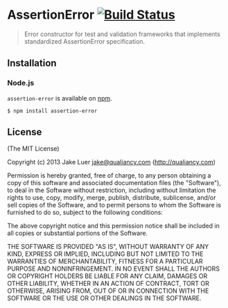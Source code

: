 # AssertionError [![Build Status](https://travis-ci.org/chaijs/assertion-error.svg?branch=master)](https://travis-ci.org/chaijs/assertion-error)

> Error constructor for test and validation frameworks that implements standardized AssertionError specification.

## Installation

### Node.js

`assertion-error` is available on [npm](http://npmjs.org).

    $ npm install assertion-error

## License

(The MIT License)

Copyright (c) 2013 Jake Luer <jake@qualiancy.com> (http://qualiancy.com)

Permission is hereby granted, free of charge, to any person obtaining a copy
of this software and associated documentation files (the "Software"), to deal
in the Software without restriction, including without limitation the rights
to use, copy, modify, merge, publish, distribute, sublicense, and/or sell
copies of the Software, and to permit persons to whom the Software is
furnished to do so, subject to the following conditions:

The above copyright notice and this permission notice shall be included in
all copies or substantial portions of the Software.

THE SOFTWARE IS PROVIDED "AS IS", WITHOUT WARRANTY OF ANY KIND, EXPRESS OR
IMPLIED, INCLUDING BUT NOT LIMITED TO THE WARRANTIES OF MERCHANTABILITY,
FITNESS FOR A PARTICULAR PURPOSE AND NONINFRINGEMENT. IN NO EVENT SHALL THE
AUTHORS OR COPYRIGHT HOLDERS BE LIABLE FOR ANY CLAIM, DAMAGES OR OTHER
LIABILITY, WHETHER IN AN ACTION OF CONTRACT, TORT OR OTHERWISE, ARISING FROM,
OUT OF OR IN CONNECTION WITH THE SOFTWARE OR THE USE OR OTHER DEALINGS IN
THE SOFTWARE.
